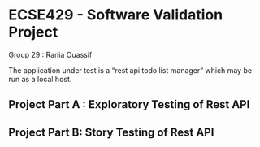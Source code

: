 # ECSE429 - Software Validation Project
Group 29 : Rania Ouassif 

The application under test is a “rest api todo list manager” which may be run as a local host.

## Project Part A : Exploratory Testing of Rest API

## Project Part B: Story Testing of Rest API

